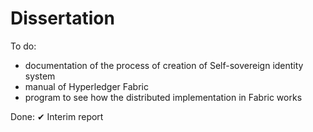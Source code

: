 # Dissertation

To do:
- documentation of the process of creation of Self-sovereign identity system 
- manual of Hyperledger Fabric
- program to see how the distributed implementation in Fabric works


Done: 
✔ Interim report


